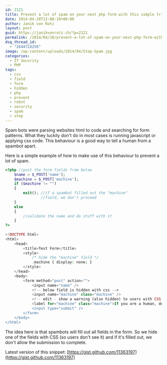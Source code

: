 ```yaml
---
id: 2121
title: Prevent a lot of spam on your next php form with this simple trick
date: 2014-04-28T12:08:19+00:00
author: Janik von Rotz
layout: post
guid: https://janikvonrotz.ch/?p=2121
permalink: /2014/04/28/prevent-a-lot-of-spam-on-your-next-php-form-with-this-simple-trick/
dsq_thread_id:
  - "2644724256"
image: /wp-content/uploads/2014/04/Stop-Spam.jpg
categories:
  - IT Security
  - PHP
tags:
  - css
  - field
  - form
  - hidden
  - php
  - prevent
  - robot
  - security
  - spam
  - stop
---
```

Spam bots were parsing websites html to code and searching for form patterns. What they luckily don't do in most cases is running javascript or applying css code.
This behaviour is a good way to tell a human from a spambot apart.

Here is a simple example of how to make use of this behaviour to prevent a lot of spam.
<!--more-->
```php
<?php //post the form fields from below
    $name = $_POST['name'];
    $machine = $_POST['machine'];
    if ($machine != "")
    {
        exit(); //if a spambot filled out the "machine"
                //field, we don't proceed
    }
    else
    {
        //validate the name and do stuff with it
    }
?>
 
<!DOCTYPE html>
<html>
    <head>
        <title>Test Form</title>
        <style>
            /* hide the "machine" field */
            .machine { display: none; }
        </style>
    </head>
    <body>
        <form method="post" action="">
            <input name="name" />
            <!-- below field is hidden with css -->
            <input name="machine" class="machine" />
            <!-- edit - show a warning (also hidden) to users with CSS disabled -->
            <label for="machine" class="machine">If you are a human, don't fill out this field!</label>
            <input type="submit" />
        </form>
    </body>
</html>
```

The idea here is that spambots will fill out all fields in the form. So we hide one of the fields with CSS (so users don't see it) and if it's filled out, we don't allow the submission to complete.

Latest version of this snippet: [https://gist.github.com/11363197](https://gist.github.com/11363197)